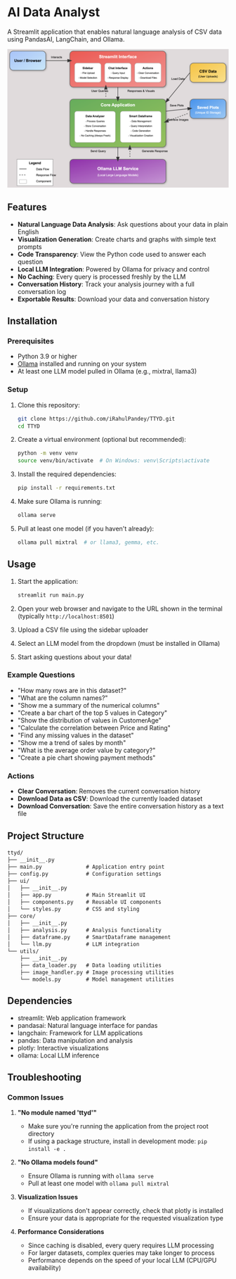 # AI Data Analyst

A Streamlit application that enables natural language analysis of CSV data using PandasAI, LangChain, and Ollama.

![alt text](ttyd.png)

## Features

- **Natural Language Data Analysis**: Ask questions about your data in plain English
- **Visualization Generation**: Create charts and graphs with simple text prompts
- **Code Transparency**: View the Python code used to answer each question
- **Local LLM Integration**: Powered by Ollama for privacy and control
- **No Caching**: Every query is processed freshly by the LLM
- **Conversation History**: Track your analysis journey with a full conversation log
- **Exportable Results**: Download your data and conversation history

## Installation

### Prerequisites

- Python 3.9 or higher
- [Ollama](https://ollama.com/download) installed and running on your system
- At least one LLM model pulled in Ollama (e.g., mixtral, llama3)

### Setup

1. Clone this repository:
   ```bash
   git clone https://github.com/iRahulPandey/TTYD.git
   cd TTYD
   ```

2. Create a virtual environment (optional but recommended):
   ```bash
   python -m venv venv
   source venv/bin/activate  # On Windows: venv\Scripts\activate
   ```

3. Install the required dependencies:
   ```bash
   pip install -r requirements.txt
   ```

4. Make sure Ollama is running:
   ```bash
   ollama serve
   ```

5. Pull at least one model (if you haven't already):
   ```bash
   ollama pull mixtral  # or llama3, gemma, etc.
   ```

## Usage

1. Start the application:
   ```bash
   streamlit run main.py
   ```

2. Open your web browser and navigate to the URL shown in the terminal (typically `http://localhost:8501`)

3. Upload a CSV file using the sidebar uploader

4. Select an LLM model from the dropdown (must be installed in Ollama)

5. Start asking questions about your data!

### Example Questions

- "How many rows are in this dataset?"
- "What are the column names?"
- "Show me a summary of the numerical columns"
- "Create a bar chart of the top 5 values in Category"
- "Show the distribution of values in CustomerAge"
- "Calculate the correlation between Price and Rating"
- "Find any missing values in the dataset"
- "Show me a trend of sales by month"
- "What is the average order value by category?"
- "Create a pie chart showing payment methods"

### Actions

- **Clear Conversation**: Removes the current conversation history
- **Download Data as CSV**: Download the currently loaded dataset
- **Download Conversation**: Save the entire conversation history as a text file

## Project Structure

```
ttyd/
├── __init__.py
├── main.py              # Application entry point
├── config.py            # Configuration settings
├── ui/
│   ├── __init__.py
│   ├── app.py           # Main Streamlit UI
│   ├── components.py    # Reusable UI components
│   └── styles.py        # CSS and styling
├── core/
│   ├── __init__.py
│   ├── analysis.py      # Analysis functionality
│   ├── dataframe.py     # SmartDataframe management
│   └── llm.py           # LLM integration
└── utils/
    ├── __init__.py
    ├── data_loader.py   # Data loading utilities
    ├── image_handler.py # Image processing utilities
    └── models.py        # Model management utilities
```

## Dependencies

- streamlit: Web application framework
- pandasai: Natural language interface for pandas
- langchain: Framework for LLM applications
- pandas: Data manipulation and analysis
- plotly: Interactive visualizations
- ollama: Local LLM inference

## Troubleshooting

### Common Issues

1. **"No module named 'ttyd'"**
   - Make sure you're running the application from the project root directory
   - If using a package structure, install in development mode: `pip install -e .`

2. **"No Ollama models found"**
   - Ensure Ollama is running with `ollama serve`
   - Pull at least one model with `ollama pull mixtral`

3. **Visualization Issues**
   - If visualizations don't appear correctly, check that plotly is installed
   - Ensure your data is appropriate for the requested visualization type

4. **Performance Considerations**
   - Since caching is disabled, every query requires LLM processing
   - For larger datasets, complex queries may take longer to process
   - Performance depends on the speed of your local LLM (CPU/GPU availability)